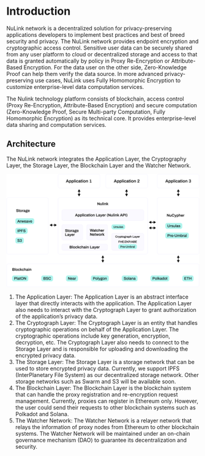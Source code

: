 # Introduction


NuLink network is a decentralized solution for privacy-preserving applications developers to implement best practices and best of breed security and privacy. The NuLink network  provides endpoint encryption and cryptographic access control. Sensitive user data can be securely shared from any user platform to cloud or decentralized storage and access to that data is granted automatically by policy in Proxy Re-Encryption or Attribute-Based Encryption. For the data user on the other side, Zero-Knowledge Proof can help them verify the data source. In more advanced privacy-preserving use cases, NuLink uses Fully Homomorphic Encryption to customize enterprise-level data computation services.

The Nulink technology platform consists of blockchain, access control (Proxy Re-Encryption, Attribute-Based Encryption) and secure computation (Zero-Knowledge Proof, Secure Multi-party Computation, Fully Homomorphic Encryption) as its technical core. It provides enterprise-level data sharing and computation services.

## Architecture

The NuLink network integrates the Application Layer, the Cryptography Layer, the Storage Layer, the Blockchain Layer and the Watcher Network.

![image](./miscellaneous/img/architecture.png)

1. The Application Layer: The Application Layer is an abstract interface layer that directly interacts with the application. The Application Layer also needs to interact with the Cryptograph Layer to grant authorization of the application’s privacy data.
2. The Cryptograph Layer: The Cryptograph Layer is an entity that handles cryptographic operations on behalf of the Application Layer. The cryptographic operations include key generation, encryption, decryption, etc. The Cryptograph Layer also needs to connect to the Storage Layer and is responsible for uploading and downloading the encrypted privacy data.
3. The Storage Layer: The Storage Layer is a storage network that can be used to store encrypted privacy data. Currently, we support IPFS (InterPlanetary File System) as our decentralized storage network. Other storage networks such as Swarm and S3 will be available soon.
4. The Blockchain Layer: The Blockchain Layer is the blockchain system that can handle the proxy registration and re-encryption request management. Currently, proxies can register in Ethereum only. However, the user could send their requests to other blockchain systems such as Polkadot and Solana.
5. The Watcher Network: The Watcher Network is a relayer network that relays the information of proxy nodes from Ethereum to other blockchain systems. The Watcher Network will be maintained under an on-chain governance mechanism (DAO) to guarantee its decentralization and security.







